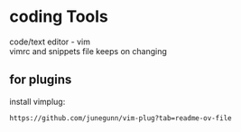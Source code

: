 # coding Tools
code/text editor - vim <br />
vimrc and snippets file keeps on changing 

## for plugins
install vimplug:

```https://github.com/junegunn/vim-plug?tab=readme-ov-file```
